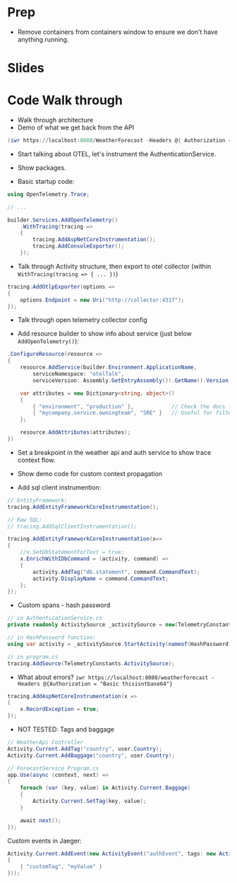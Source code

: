 # Prep

- Remove containers from containers window to ensure we don't have anything running.

# Slides

# Code Walk through

- Walk through architecture
- Demo of what we get back from the API

```powershell
(iwr https://localhost:8080/WeatherForecast -Headers @{ Authorization = "Basic Ymxha2U6cEA1NXcwcmQ=" }).Content | ConvertFrom-Json
```

- Start talking about OTEL, let's instrument the AuthenticationService.
- Show packages.

- Basic startup code:

```csharp
using OpenTelemetry.Trace;

// ...

builder.Services.AddOpenTelemetry()
    .WithTracing(tracing =>
    {
        tracing.AddAspNetCoreInstrumentation();
        tracing.AddConsoleExporter();
    });
```

- Talk through Activity structure, then export to otel collector (within `WithTracing(tracing => { ... })`)

```csharp
tracing.AddOtlpExporter(options =>
{
    options.Endpoint = new Uri("http://collector:4317");
});
```

- Talk through open telemetry collector config

- Add resource builder to show info about service (just below `AddOpenTelemetry()`):

```csharp
.ConfigureResource(resource =>
{
    resource.AddService(builder.Environment.ApplicationName,
        serviceNamespace: "otelTalk",                                                // Group related services
        serviceVersion: Assembly.GetEntryAssembly()!.GetName().Version!.ToString()); // REALLY useful for deployment tracking

    var attributes = new Dictionary<string, object>()
    {
        { "environment", "production" },            // Check the docs for your APM tool for correct naming. (DataDog is deployment.environment)
        { "mycompany.service.owningteam", "SRE" }   // Useful for filtering and alerting
    };

    resource.AddAttributes(attributes);
})
```

- Set a breakpoint in the weather api and auth service to show trace context flow.
- Show demo code for custom context propagation

- Add sql client instrumention:

```csharp
// EntityFramework:
tracing.AddEntityFrameworkCoreInstrumentation();

// Raw SQL:
// tracing.AddSqlClientInstrumentation();
```

```csharp
tracing.AddEntityFrameworkCoreInstrumentation(x=>
{
    //x.SetDbStatementForText = true;
    x.EnrichWithIDbCommand = (activity, command) =>
    {
        activity.AddTag("db.statement", command.CommandText);
        activity.DisplayName = command.CommandText;
    };
});
```

- Custom spans - hash password

```csharp
// in AuthenticationService.cs
private readonly ActivitySource _activitySource = new(TelemetryConstants.ActivitySource);

// in HashPassword function:
using var activity = _activitySource.StartActivity(nameof(HashPassword));

// in program.cs
tracing.AddSource(TelemetryConstants.ActivitySource);
```

- What about errors? `iwr https://localhost:8080/weatherforecast -Headers @{Authorization = "Basic thisisntbase64"}`

```csharp
tracing.AddAspNetCoreInstrumentation(x =>
{
    x.RecordException = true;
});
```

- NOT TESTED: Tags and baggage

```csharp
// WeatherApi Controller
Activity.Current.AddTag("country", user.Country);
Activity.Current.AddBaggage("country", user.Country);

// ForecastService Program.cs
app.Use(async (context, next) =>
{
    foreach (var (key, value) in Activity.Current.Baggage)
    {
        Activity.Current.SetTag(key, value);
    }

    await next();
});
```

Custom events in Jaeger:

```csharp
Activity.Current.AddEvent(new ActivityEvent("authEvent", tags: new ActivityTagsCollection()
{
    { "customTag", "myValue" }
}));
```